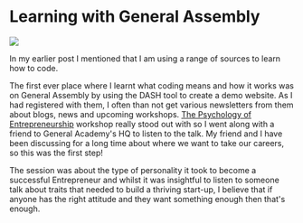 
<html>
<head>
<title>Exploring Options</title>
</head>
<body>
    <h1>Learning with General Assembly</h1>
    <a href="https://generalassemb.ly/" target="_blank">
	  	<img src="https://ga-shop-production-herokuapp-com.global.ssl.fastly.net/assets/images/logo_1200_by_627_1QIVL.jpg" />
		</a>
     <p>In my earlier post I mentioned that I am using a range of sources to learn how to code. </p>
     <p>The first ever place where I learnt what coding means and how it works was on General Assembly by using the DASH tool to create a demo website. As I had registered with them, I often than not get various newsletters from them about blogs, news and upcoming workshops. 
     <a href="https://generalassemb.ly/education/the-psychology-of-entrepreneurship" target="_blank">The Psychology of Entrepreneurship</a> workshop really stood out with so I went along with a friend to General Academy's HQ to listen to the talk. My friend and I have been discussing for a long time about where we want to take our careers, so this was the first step!</p>
     <p>The session was about the type of personality it took to become a successful Entrepreneur and whilst it was insightful to listen to someone talk about traits that needed to build a thriving start-up, I believe that if anyone has the right attitude and they want something enough then that's enough.</p>
</body>

</html>
